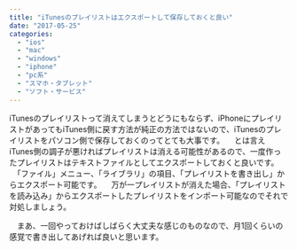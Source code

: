 ```yaml
---
title: "iTunesのプレイリストはエクスポートして保存しておくと良い"
date: "2017-05-25"
categories: 
  - "ios"
  - "mac"
  - "windows"
  - "iphone"
  - "pc系"
  - "スマホ・タブレット"
  - "ソフト・サービス"
---
```


iTunesのプレイリストって消えてしまうとどうにもならず、iPhoneにプレイリストがあってもiTunes側に戻す方法が純正の方法ではないので、iTunesのプレイリストをパソコン側で保存しておくのってとても大事です。 　とは言えiTunes側の調子が悪ければプレイリストは消える可能性があるので、一度作ったプレイリストはテキストファイルとしてエクスポートしておくと良いです。 　「ファイル」メニュー、「ライブラリ」の項目、「プレイリストを書き出し」からエクスポート可能です。 　万が一プレイリストが消えた場合、「プレイリストを読み込み」からエクスポートしたプレイリストをインポート可能なのでそれで対処しましょう。

　まあ、一回やっておけばしばらく大丈夫な感じのものなので、月1回くらいの感覚で書き出してあげれば良いと思います。
